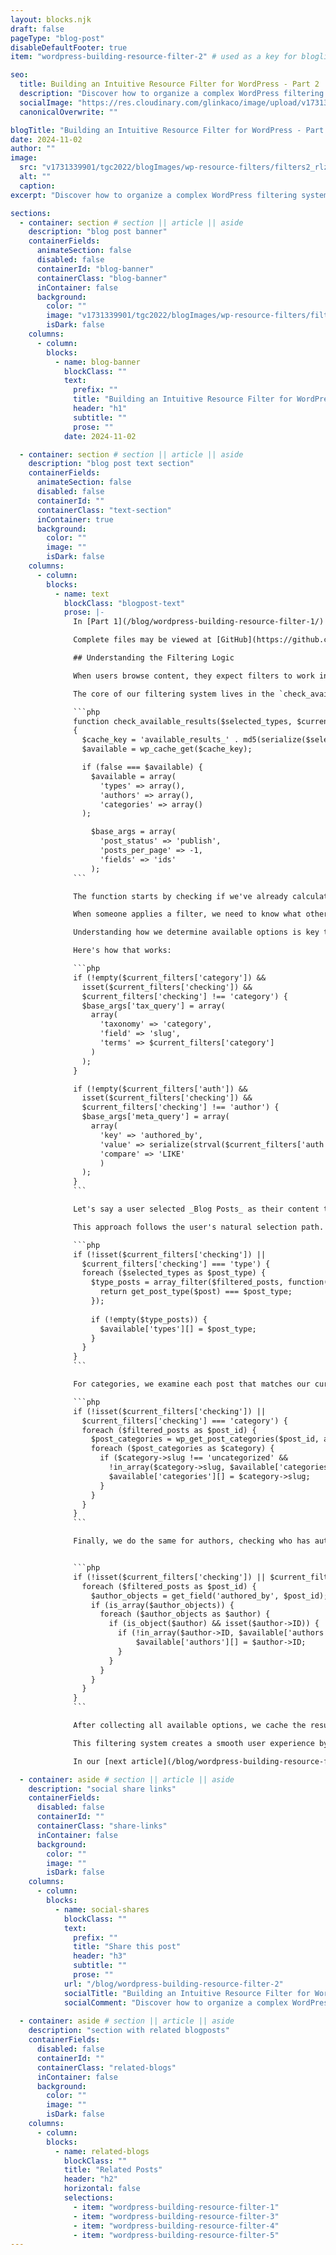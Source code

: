 ```yaml
---
layout: blocks.njk
draft: false
pageType: "blog-post"
disableDefaultFooter: true
item: "wordpress-building-resource-filter-2" # used as a key for bloglist filters

seo:
  title: Building an Intuitive Resource Filter for WordPress - Part 2 | Werner Glinka
  description: "Discover how to organize a complex WordPress filtering system. We'll explore the template structure, caching for performance, and how the code organization reflects user interactions while maintaining developer-friendly architecture."
  socialImage: "https://res.cloudinary.com/glinkaco/image/upload/v1731339901/tgc2022/blogImages/wp-resource-filters/filters2_rlzdmi.jpg"
  canonicalOverwrite: ""

blogTitle: "Building an Intuitive Resource Filter for WordPress - Part 2"
date: 2024-11-02
author: ""
image:
  src: "v1731339901/tgc2022/blogImages/wp-resource-filters/filters2_rlzdmi.jpg"
  alt: ""
  caption:
excerpt: "Discover how to organize a complex WordPress filtering system. We'll explore the template structure, caching for performance, and how the code organization reflects user interactions while maintaining developer-friendly architecture."

sections:
  - container: section # section || article || aside
    description: "blog post banner"
    containerFields:
      animateSection: false
      disabled: false
      containerId: "blog-banner"
      containerClass: "blog-banner"
      inContainer: false
      background:
        color: ""
        image: "v1731339901/tgc2022/blogImages/wp-resource-filters/filters2_rlzdmi.jpg"
        isDark: false
    columns:
      - column:
        blocks:
          - name: blog-banner
            blockClass: ""
            text:
              prefix: ""
              title: "Building an Intuitive Resource Filter for WordPress - Part 2"
              header: "h1"
              subtitle: ""
              prose: ""
            date: 2024-11-02

  - container: section # section || article || aside
    description: "blog post text section"
    containerFields:
      animateSection: false
      disabled: false
      containerId: ""
      containerClass: "text-section"
      inContainer: true
      background:
        color: ""
        image: ""
        isDark: false
    columns:
      - column:
        blocks:
          - name: text
            blockClass: "blogpost-text"
            prose: |-
              In [Part 1](/blog/wordpress-building-resource-filter-1/) of this series, we discussed the main template, `resources.php`. In this blogpost we'll have a closer look into the filtering system that allows users to narrow down their search.

              Complete files may be viewed at [GitHub](https://github.com/wernerglinka/WP-Filter-Files/tree/main)

              ## Understanding the Filtering Logic

              When users browse content, they expect filters to work intuitively. Selecting one filter should automatically update which options make sense in other filters. For example, if users select _Blog Posts_ as a type, they should only see categories and authors with blog posts. Our `check_available_results()` function makes this possible by determining which filter options should be available based on the current selection.

              The core of our filtering system lives in the `check_available_results()` function. It accepts two parameters: the allowed post types and the current filters that have been applied. Here's how it begins:

              ```php
              function check_available_results($selected_types, $current_filters)
              {
                $cache_key = 'available_results_' . md5(serialize($selected_types) . serialize($current_filters));
                $available = wp_cache_get($cache_key);

                if (false === $available) {
                  $available = array(
                    'types' => array(),
                    'authors' => array(),
                    'categories' => array()
                );

                  $base_args = array(
                    'post_status' => 'publish',
                    'posts_per_page' => -1,
                    'fields' => 'ids'
                  );
              ```

              The function starts by checking if we've already calculated the available options for this particular combination of filters. This caching mechanism is essential because calculating available options requires several database queries. If we've seen this combination before, we can return the cached result instead of recalculating everything.

              When someone applies a filter, we need to know what other filter options remain valid. To do this, we apply all current filters except the one we're checking.

              Understanding how we determine available options is key to this filtering system. When users make selections, we know their current choice must be valid—otherwise, they could not have selected it. Using this valid selection as our starting point, we only need to find what options are valid for their next choice.

              Here's how that works:

              ```php
              if (!empty($current_filters['category']) && 
                isset($current_filters['checking']) && 
                $current_filters['checking'] !== 'category') {
                $base_args['tax_query'] = array(
                  array(
                    'taxonomy' => 'category',
                    'field' => 'slug',
                    'terms' => $current_filters['category']
                  )
                );
              }

              if (!empty($current_filters['auth']) && 
                isset($current_filters['checking']) && 
                $current_filters['checking'] !== 'author') {
                $base_args['meta_query'] = array(
                  array(
                    'key' => 'authored_by',
                    'value' => serialize(strval($current_filters['auth'])),
                    'compare' => 'LIKE'
                    )
                );
              }
              ```

              Let's say a user selected _Blog Posts_ as their content type. Since they could select it, we know blog posts exist in our system. When they want to see available categories, we only need to look within blog posts to find which categories are used. If they then select the _Technology_ category, we know both _Blog Posts_ and _Technology_ are a valid combination. To show them, available authors, we simply look for authors who have written blog posts in the _Technology_ category.

              This approach follows the user's natural selection path. Each valid choice helps narrow down the next set of valid options.

              ```php
              if (!isset($current_filters['checking']) || 
                $current_filters['checking'] === 'type') {
                foreach ($selected_types as $post_type) {
                  $type_posts = array_filter($filtered_posts, function($post) use ($post_type) {
                    return get_post_type($post) === $post_type;
                  });
                  
                  if (!empty($type_posts)) {
                    $available['types'][] = $post_type;
                  }
                }
              }
              ```

              For categories, we examine each post that matches our current filters and collect all unique categories they belong to:

              ```php
              if (!isset($current_filters['checking']) || 
                $current_filters['checking'] === 'category') {
                foreach ($filtered_posts as $post_id) {
                  $post_categories = wp_get_post_categories($post_id, array('fields' => 'all'));
                  foreach ($post_categories as $category) {
                    if ($category->slug !== 'uncategorized' && 
                      !in_array($category->slug, $available['categories'])) {
                      $available['categories'][] = $category->slug;
                    }
                  }
                }
              }
              ```

              Finally, we do the same for authors, checking who has authored the content that matches our current filters:


              ```php
              if (!isset($current_filters['checking']) || $current_filters['checking'] === 'author') {
                foreach ($filtered_posts as $post_id) {
                  $author_objects = get_field('authored_by', $post_id);
                  if (is_array($author_objects)) {
                    foreach ($author_objects as $author) {
                      if (is_object($author) && isset($author->ID)) {
                        if (!in_array($author->ID, $available['authors'])) {
                            $available['authors'][] = $author->ID;
                        }
                      }
                    }
                  }
                }
              }
              ```

              After collecting all available options, we cache the results for future use. This means the next time someone applies the same combination of filters, we can return the results instantly without querying the database again.

              This filtering system creates a smooth user experience by automatically disabling impossible combinations. If no blog posts are in the _Technology_ category, the option will be grayed out when _Blog Posts_ is selected as the type. Similarly, if an author has never written a case study, their name will be disabled when _Case Studies_ is chosen as the type.

              In our [next article](/blog/wordpress-building-resource-filter-3/), we'll explore how these options are displayed in the user interface and how we handle the interaction between different types of filters.

  - container: aside # section || article || aside
    description: "social share links"
    containerFields:
      disabled: false
      containerId: ""
      containerClass: "share-links"
      inContainer: false
      background:
        color: ""
        image: ""
        isDark: false
    columns:
      - column:
        blocks:
          - name: social-shares
            blockClass: ""
            text:
              prefix: ""
              title: "Share this post"
              header: "h3"
              subtitle: ""
              prose: ""
            url: "/blog/wordpress-building-resource-filter-2"
            socialTitle: "Building an Intuitive Resource Filter for WordPress - Part 2"
            socialComment: "Discover how to organize a complex WordPress filtering system. We'll explore the template structure, caching for performance, and how the code organization reflects user interactions while maintaining developer-friendly architecture."
            
  - container: aside # section || article || aside
    description: "section with related blogposts"
    containerFields:
      disabled: false
      containerId: ""
      containerClass: "related-blogs"
      inContainer: false
      background:
        color: ""
        image: ""
        isDark: false
    columns:
      - column:
        blocks:
          - name: related-blogs
            blockClass: ""
            title: "Related Posts"
            header: "h2"
            horizontal: false
            selections:
              - item: "wordpress-building-resource-filter-1"
              - item: "wordpress-building-resource-filter-3"
              - item: "wordpress-building-resource-filter-4"
              - item: "wordpress-building-resource-filter-5"
---
```

